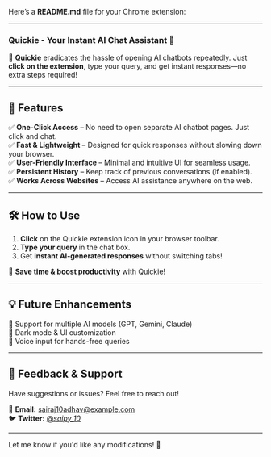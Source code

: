 Here’s a **README.md** file for your Chrome extension:  

---

### **Quickie - Your Instant AI Chat Assistant 🚀**  

🔹 **Quickie** eradicates the hassle of opening AI chatbots repeatedly. Just **click on the extension**, type your query, and get instant responses—no extra steps required!  

---

## **🌟 Features**  
✅ **One-Click Access** – No need to open separate AI chatbot pages. Just click and chat.  
✅ **Fast & Lightweight** – Designed for quick responses without slowing down your browser.  
✅ **User-Friendly Interface** – Minimal and intuitive UI for seamless usage.  
✅ **Persistent History** – Keep track of previous conversations (if enabled).  
✅ **Works Across Websites** – Access AI assistance anywhere on the web.  


---

## **🛠 How to Use**  
1. **Click** on the Quickie extension icon in your browser toolbar.  
2. **Type your query** in the chat box.  
3. Get **instant AI-generated responses** without switching tabs!  

🚀 **Save time & boost productivity** with Quickie!  

---

## **💡 Future Enhancements**  
🔹 Support for multiple AI models (GPT, Gemini, Claude)  
🔹 Dark mode & UI customization  
🔹 Voice input for hands-free queries  

---

## **📩 Feedback & Support**  
Have suggestions or issues? Feel free to reach out!  

📧 **Email:** sairaj10adhav@example.com  
🐦 **Twitter:** [@_saipy_10_](https://x.com/_saipy_10_)  

---

Let me know if you'd like any modifications! 🚀